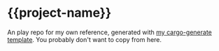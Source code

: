 # {{project-name}}
An play repo for my own reference, generated with [my cargo-generate template](github.com/thor314/tmpl). You probably don't want to copy from here.

<!-- [![Crates.io](https://img.shields.io/crates/v/{{project-name}}.svg)](https://crates.io/crates/{{project-name}}) -->
<!-- [![Docs.rs](https://docs.rs/{{project-name}}/badge.svg)](https://docs.rs/{{project-name}}) -->
<!-- [![CI](https://github.com/{{gh-username}}/{{project-name}}/workflows/CI/badge.svg)](https://github.com/{{gh-username}}/{{project-name}}/actions) -->
<!-- [![Coverage Status](https://coveralls.io/repos/github/{{gh-username}}/{{project-name}}/badge.svg?branch=main)](https://coveralls.io/github/{{gh-username}}/{{project-name}}?branch=main) -->

<!-- ## Installation

### Cargo

* Install the rust toolchain in order to have cargo installed by following
  [this](https://www.rust-lang.org/tools/install) guide.
* run `cargo install {{project-name}}` -->

<!-- ## License

Licensed under either of

 * Apache License, Version 2.0
   ([LICENSE-APACHE](LICENSE-APACHE) or http://www.apache.org/licenses/LICENSE-2.0)
 * MIT license
   ([LICENSE-MIT](LICENSE-MIT) or http://opensource.org/licenses/MIT)

at your option. -->

<!-- ## Contribution

Unless you explicitly state otherwise, any contribution intentionally submitted
for inclusion in the work by you, as defined in the Apache-2.0 license, shall be
dual licensed as above, without any additional terms or conditions.

See [CONTRIBUTING.md](CONTRIBUTING.md). -->
